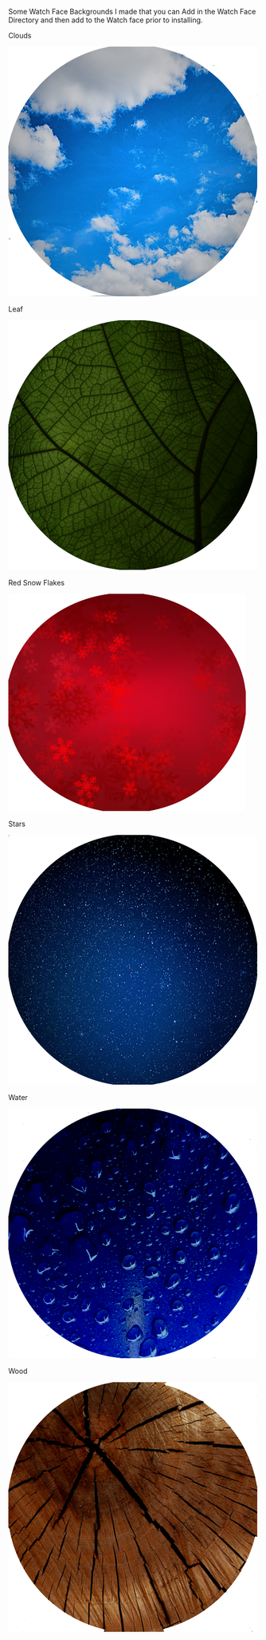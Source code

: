 
Some Watch Face Backgrounds I made that you can Add in the Watch Face Directory and then add to the Watch face prior to installing.   

Clouds

![](https://raw.githubusercontent.com/sderaps/DMM/main/Watch%20Face%20Backgrounds/cloud.png)

Leaf

![enter image description here](https://raw.githubusercontent.com/sderaps/DMM/main/Watch%20Face%20Backgrounds/leaf2.png)

Red Snow Flakes

![enter image description here](https://raw.githubusercontent.com/sderaps/DMM/main/Watch%20Face%20Backgrounds/red%20snowsflake.png)

Stars 

![enter image description here](https://raw.githubusercontent.com/sderaps/DMM/main/Watch%20Face%20Backgrounds/stars.png)

Water

![enter image description here](https://raw.githubusercontent.com/sderaps/DMM/main/Watch%20Face%20Backgrounds/water.png)

Wood

![enter image description here](https://raw.githubusercontent.com/sderaps/DMM/main/Watch%20Face%20Backgrounds/wood.png)
